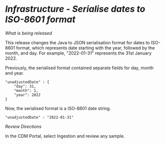 # *Infrastructure - Serialise dates to ISO-8601 format*

_What is being released_

This release changes the Java to JSON serialisation format for dates to ISO-8601 format, which represents date starting with the year, followed by the month, and day.  For example, "2022-01-31" represents the 31st January 2022.

Previously, the serialised format contained separate fields for day, month and year.

```
"unadjustedDate" : {
    "day": 31,
    "month": 1,
    "year": 2022
}
```

Now, the serialised format is a ISO-8601 date string.

```
"unadjustedDate" : "2022-01-31"
```

_Review Directions_

In the CDM Portal, select Ingestion and review any sample.

